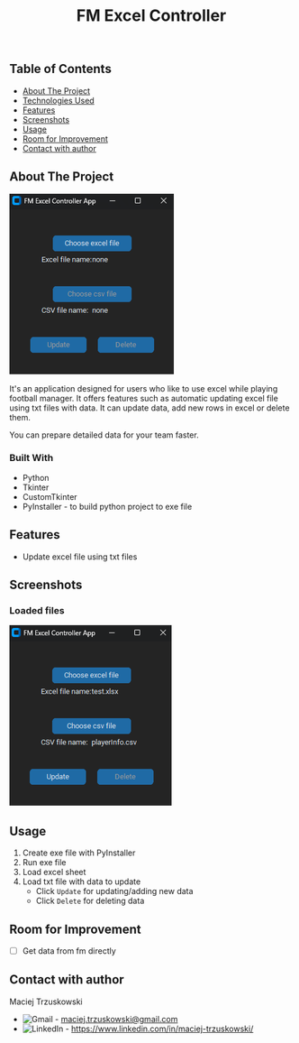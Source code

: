 <div align="center">
  <h1 align="center">FM Excel Controller</h1>  
  <br/>
</div>

## Table of Contents
* [About The Project](#about-the-project)
* [Technologies Used](#technologies-used)
* [Features](#features)
* [Screenshots](#screenshots)
* [Usage](#usage)
* [Room for Improvement](#room-for-improvement)
* [Contact with author](#contact-with-author)

## About The Project

![Main screen][main-screenshot]

It's an application designed for users who like to use excel while playing football manager. It offers features such as automatic updating excel file using
txt files with data. It can update data, add new rows in excel or delete them.

You can prepare detailed data for your team faster.

### Built With

* Python
* Tkinter
* CustomTkinter
* PyInstaller - to build python project to exe file
## Features

* Update excel file using txt files

## Screenshots

### Loaded files
![loaded_files screen][loaded-files-screenshot]

## Usage

1. Create exe file with PyInstaller
2. Run exe file
3. Load excel sheet
4. Load txt file with data to update
   - Click `Update` for updating/adding new data
   - Click `Delete` for deleting data
  
## Room for Improvement

- [ ] Get data from fm directly

## Contact with author

Maciej Trzuskowski

- ![Gmail][gmail-icon] - maciej.trzuskowski@gmail.com
- ![LinkedIn][linkedin-icon] - https://www.linkedin.com/in/maciej-trzuskowski/

[main-screenshot]: screenshots/main.png
[loaded-files-screenshot]: screenshots/loaded_files.png
[gmail-icon]: https://img.shields.io/badge/Gmail-D14836?style=for-the-badge&logo=gmail&logoColor=white
[linkedin-icon]: https://img.shields.io/badge/LinkedIn-0077B5?style=for-the-badge&logo=linkedin&logoColor=white
